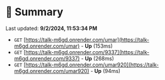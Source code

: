 # 📖 Summary
Last updated: **9/2/2024, 11:53:34 PM**

- `GET` [https://talk-m6gd.onrender.com/umar](https://talk-m6gd.onrender.com/umar) - **Up** (153ms)
- `GET` [https://talk-m6gd.onrender.com/9337](https://talk-m6gd.onrender.com/9337) - **Up** (268ms)
- `GET` [https://talk-m6gd.onrender.com/umar920](https://talk-m6gd.onrender.com/umar920) - **Up** (94ms)
